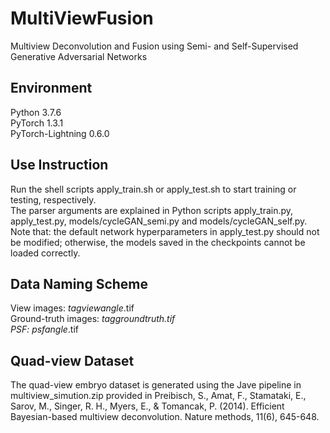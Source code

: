 # MultiViewFusion
Multiview Deconvolution and Fusion using Semi- and Self-Supervised Generative Adversarial Networks

## Environment
Python 3.7.6  
PyTorch 1.3.1  
PyTorch-Lightning 0.6.0  

## Use Instruction
Run the shell scripts apply_train.sh or apply_test.sh to start training or testing, respectively.  
The parser arguments are explained in Python scripts apply_train.py, apply_test.py, models/cycleGAN_semi.py and models/cycleGAN_self.py.  
Note that: the default network hyperparameters in apply_test.py should not be modified; otherwise, the models saved in the checkpoints cannot be loaded correctly.  

## Data Naming Scheme
View images: *tag*_view_*angle*.tif   
Ground-truth images: *tag*_groundtruth.tif  
PSF: psf_*angle*.tif

## Quad-view Dataset
The quad-view embryo dataset is generated using the Jave pipeline in multiview_simution.zip provided in Preibisch, S., Amat, F., Stamataki, E., Sarov, M., Singer, R. H., Myers, E., & Tomancak, P. (2014). Efficient Bayesian-based multiview deconvolution. Nature methods, 11(6), 645-648.
